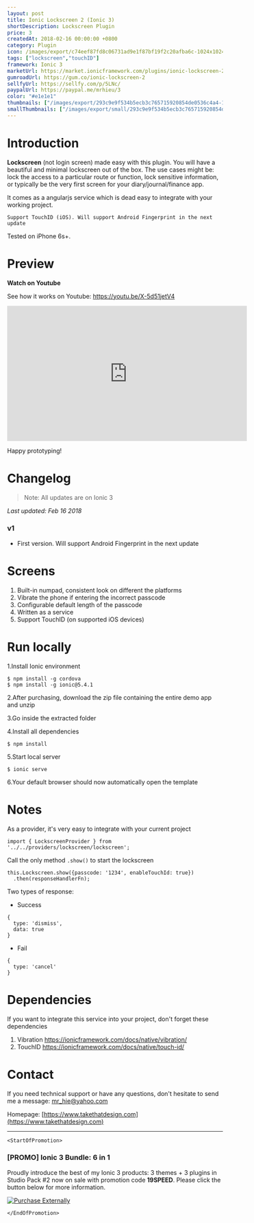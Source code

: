 ```yaml
---
layout: post
title: Ionic Lockscreen 2 (Ionic 3)
shortDescription: Lockscreen Plugin 
price: 3
createdAt: 2018-02-16 00:00:00 +0800
category: Plugin
icon: /images/export/c74eef87fd8c06731ad9e1f87bf19f2c20afba6c-1024x1024.jpg
tags: ["lockscreen","touchID"]
framework: Ionic 3
marketUrl: https://market.ionicframework.com/plugins/ionic-lockscreen-2
gumroadUrl: https://gum.co/ionic-lockscreen-2
sellfyUrl: https://sellfy.com/p/5LNc/
paypalUrl: https://paypal.me/mrhieu/3
color: "#e1e1e1"
thumbnails: ["/images/export/293c9e9f534b5ecb3c765715920854de0536c4a4-1242x2208.jpg","/images/export/2afa760c74288b53351e737fd8cfb8fc0cf7d06c-1242x2208.jpg","/images/export/f18fad4865c77a345bade8455dad05efdcda379e-1242x2208.jpg"]
smallThumbnails: ["/images/export/small/293c9e9f534b5ecb3c765715920854de0536c4a4-1242x2208.jpg","/images/export/small/2afa760c74288b53351e737fd8cfb8fc0cf7d06c-1242x2208.jpg","/images/export/small/f18fad4865c77a345bade8455dad05efdcda379e-1242x2208.jpg"]
---
```


# Introduction

**Lockscreen** (not login screen) made easy with this plugin. You will have a beautiful and minimal lockscreen out of the box. The use cases might be: lock the access to a particular route or function, lock sensitive information, or typically be the very first screen for your diary/journal/finance app.

It comes as a angularjs service which is dead easy to integrate with your working project.

	Support TouchID (iOS). Will support Android Fingerprint in the next update

Tested on iPhone 6s+.

# Preview




**Watch on Youtube**

See how it works on Youtube: https://youtu.be/X-5d51jetV4

<iframe width="560" height="315" src="https://www.youtube.com/embed/X-5d51jetV4" frameborder="0" allow="accelerometer; autoplay; encrypted-media; gyroscope; picture-in-picture" allowfullscreen></iframe>


Happy prototyping!


# Changelog

> Note: All updates are on Ionic 3

*Last updated: Feb 16 2018*

### v1

* First version. Will support Android Fingerprint in the next update


# Screens

1. Built-in numpad, consistent look on different the platforms
2. Vibrate the phone if entering the incorrect passcode
3. Configurable default length of the passcode
4. Written as a service
5. Support TouchID (on supported iOS devices)


# Run locally
1.Install Ionic environment

```
$ npm install -g cordova
$ npm install -g ionic@5.4.1
```

2.After purchasing, download the zip file containing the entire demo app and unzip

3.Go inside the extracted folder

4.Install all dependencies

```
$ npm install
```

5.Start local server
```
$ ionic serve
```

6.Your default browser should now automatically open the template


# Notes

As a provider, it's very easy to integrate with your current project

```
import { LockscreenProvider } from '../../providers/lockscreen/lockscreen';
```

Call the only method `.show()` to start the lockscreen
```
this.Lockscreen.show({passcode: '1234', enableTouchId: true})
  .then(responseHandlerFn);
```
Two types of response:
- Success
```
{
  type: 'dismiss',
  data: true
}
```
- Fail
```
{
  type: 'cancel'
}
```

# Dependencies
If you want to integrate this service into your project, don't forget these dependencies
1. Vibration https://ionicframework.com/docs/native/vibration/
2. TouchID https://ionicframework.com/docs/native/touch-id/

# Contact
If you need technical support or have any questions, don't hesitate to send me a message: [mr_hie@yahoo.com](mailto:mr_hie@yahoo.com)

Homepage: [https://www.takethatdesign.com](https://www.takethatdesign.com)


------------------

`<StartOfPromotion>`
### [PROMO] Ionic 3 Bundle: 6 in 1
Proudly introduce the best of my Ionic 3 products: 3 themes + 3 plugins in Studio Pack #2  now on sale with promotion code **19SPEED**. Please click the button below for more information.

[![Purchase Externally](http://bit.ly/2E4p4z3)](https://gum.co/ionic3-ui-bundle)

`</EndOfPromotion>`